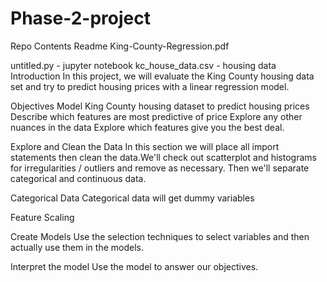 # Phase-2-project
Repo Contents Readme King-County-Regression.pdf 

untitled.py - jupyter notebook kc_house_data.csv - housing data Introduction In this project, we will evaluate the King County housing data set and try to predict housing prices with a linear regression model.

Objectives Model King County housing dataset to predict housing prices Describe which features are most predictive of price Explore any other nuances in the data Explore which features give you the best deal.

Explore and Clean the Data In this section we will place all import statements then clean the data.We'll check out scatterplot and histograms for irregularities / outliers and remove as necessary. Then we'll separate categorical and continuous data.

Categorical Data Categorical data will get dummy variables

Feature Scaling

Create Models Use the selection techniques to select variables and then actually use them in the models.

Interpret the model Use the model to answer our objectives.
